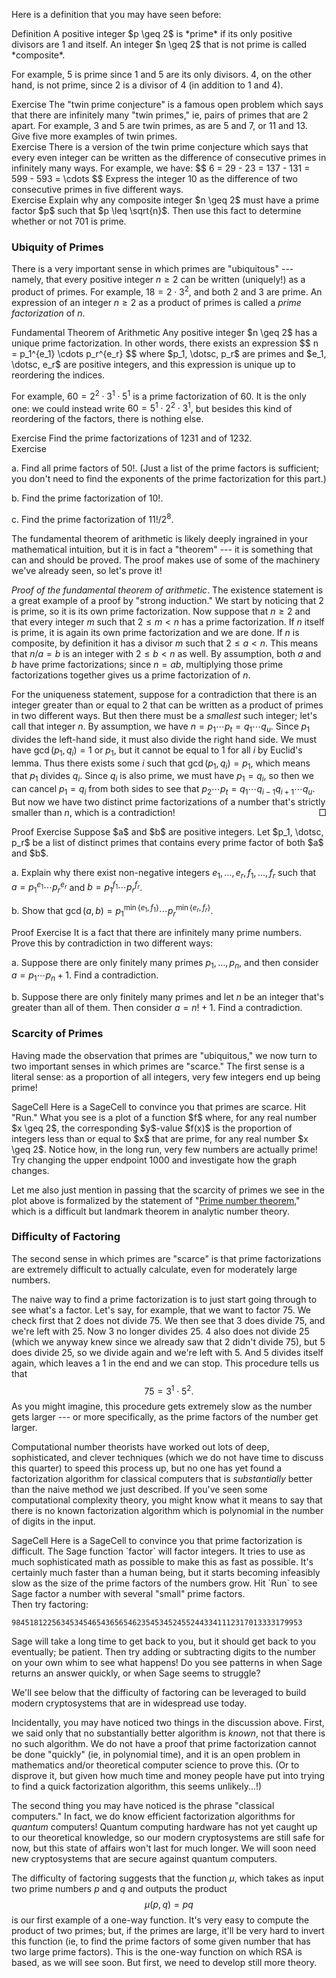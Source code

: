 Here is a definition that you may have seen before:

<div class="element">
<span class="label">Definition</span>
A positive integer $p \geq 2$ is *prime* if its only positive divisors are 1 and itself. An integer $n \geq 2$ that is not prime is called *composite*.
</div>

For example, 5 is prime since 1 and 5 are its only divisors. 4, on the other hand, is not prime, since 2 is a divisor of 4 (in addition to 1 and 4).


<div class="element">
<span class="label">Exercise</span>
The "twin prime conjecture" is a famous open problem which says that there are infinitely many "twin primes," ie, pairs of primes that are 2 apart. For example, 3 and 5 are twin primes, as are 5 and 7, or 11 and 13. Give five more examples of twin primes. 
</div>

<div class="element">
<span class="label">Exercise</span>
There is a version of the twin prime conjecture which says that every even integer can be written as the difference of consecutive primes in infinitely many ways. For example, we have:
$$ 6 = 29 - 23 = 137 - 131 = 599 - 593 = \cdots $$
Express the integer 10 as the difference of two consecutive primes in five different ways. 
</div>

<div class="element">
<span class="label">Exercise</span>
Explain why any composite integer $n \geq 2$ must have a prime factor $p$ such that $p \leq \sqrt{n}$. Then use this fact to determine whether or not 701 is prime. 
</div>

### Ubiquity of Primes

There is a very important sense in which primes are "ubiquitous" --- namely, that every positive integer $n \geq 2$ can be written (uniquely!) as a product of primes. For example, $18 = 2 \cdot 3^2$, and both 2 and 3 are prime. An expression of an integer $n \geq 2$ as a product of primes is called a *prime factorization* of $n$. 

<div class="element">
<span class="label">Fundamental Theorem of Arithmetic</span>
Any positive integer $n \geq 2$ has a unique prime factorization. In other words, there exists an expression
$$ n = p_1^{e_1} \cdots p_r^{e_r} $$
where $p_1, \dotsc, p_r$ are primes and $e_1, \dotsc, e_r$ are positive integers, and this expression is unique up to reordering the indices.
</div>

For example, $60 = 2^2 \cdot 3^1 \cdot 5^1$ is a prime factorization of 60. It is the only one: we could instead write $60 = 5^1 \cdot 2^2 \cdot 3^1$, but besides this kind of reordering of the factors, there is nothing else. 

<div class="element">
<span class="label">Exercise</span>
Find the prime factorizations of 1231 and of 1232. 
</div>

<div class="element">
<span class="label">Exercise</span>

a. Find all prime factors of $50!$. (Just a list of the prime factors is sufficient; you don't need to find the exponents of the prime factorization for this part.)

b. Find the prime factorization of $10!$. 

c. Find the prime factorization of $11!/2^8$. 
</div>

The fundamental theorem of arithmetic is likely deeply ingrained in your mathematical intuition, but it is in fact a "theorem" --- it is something that can and should be proved. The proof makes use of some of the machinery we've already seen, so let's prove it!

*Proof of the fundamental theorem of arithmetic*. The existence statement is a great example of a proof by "strong induction." We start by noticing that 2 is prime, so it is its own prime factorization. Now suppose that $n \geq 2$ and that every integer $m$ such that $2 \leq m < n$ has a prime factorization. If $n$ itself is prime, it is again its own prime factorization and we are done. If $n$ is composite, by definition it has a divisor $m$ such that $2 \leq a < n$. This means that $n/a = b$ is an integer with $2 \leq b < n$ as well. By assumption, both $a$ and $b$ have prime factorizations; since $n = ab$, multiplying those prime factorizations together gives us a prime factorization of $n$. 

For the uniqueness statement, suppose for a contradiction that there is an integer greater than or equal to 2 that can be written as a product of primes in two different ways. But then there must be a *smallest* such integer; let's call that integer $n$. By assumption, we have $n = p_1 \cdots p_t = q_1 \cdots q_u$. Since $p_1$ divides the left-hand side, it must also divide the right hand side. We must have $\gcd(p_1, q_i) = 1$ or $p_1$, but it cannot be equal to 1 for all $i$ by Euclid's lemma. Thus there exists some $i$ such that $\gcd(p_1, q_i) = p_1$, which means that $p_1$ divides $q_i$. Since $q_i$ is also prime, we must have $p_1 = q_i$, so then we can cancel $p_1 = q_i$ from both sides to see that $p_2 \cdots p_t = q_1 \cdots q_{i-1} q_{i+1} \cdots q_u$. But now we have two distinct prime factorizations of a number that's strictly smaller than $n$, which is a contradiction! <span style="float: right;">$\Box$</span>

<div class="element">
<span class="label">Proof Exercise</span>
Suppose $a$ and $b$ are positive integers. Let $p_1, \dotsc, p_r$ be a list of distinct primes that contains every prime factor of both $a$ and $b$. 

a. Explain why there exist non-negative integers $e_1, \dotsc, e_r, f_1, \dotsc, f_r$ such that $a = p_1^{e_1} \cdots p_r^{e_r}$ and $b = p_1^{f_1} \cdots p_r^{f_r}$. 
    
b. Show that $\gcd(a, b) = p_1^{\min\{e_1, f_1\}} \cdots p_r^{\min\{e_r, f_r\}}$. 
</div>

<div class="element">
<span class="label">Proof Exercise</span>
It is a fact that there are infinitely many prime numbers. Prove this by contradiction in two different ways: 

a. Suppose there are only finitely many primes $p_1, \dotsc, p_n$, and then consider $a = p_1 \cdots p_n + 1$. Find a contradiction. 

b. Suppose there are only finitely many primes and let $n$ be an integer that's greater than all of them. Then consider $a = n!+1$. Find a contradiction. 
</div>

### Scarcity of Primes

Having made the observation that primes are "ubiquitous," we now turn to two important senses in which primes are "scarce." The first sense is a literal sense: as a proportion of all integers, very few integers end up being prime!

<div class="element">
<span class="label">SageCell</span>
Here is a SageCell to convince you that primes are scarce. Hit "Run." What you see is a plot of a function $f$ where, for any real number $x \geq 2$, the corresponding $y$-value $f(x)$ is the proportion of integers less than or equal to $x$ that are prime, for any real number $x \geq 2$. Notice how, in the long run, very few numbers are actually prime! Try changing the upper endpoint 1000 and investigate how the graph changes. 
<div class="sage">
<script type="text/x-sage">
plot(lambda x: prime_pi(x)/x, 2, 1000)
</script>
</div>
</div>

Let me also just mention in passing that the scarcity of primes we see in the plot above is formalized by the statement of "[Prime number theorem](https://en.wikipedia.org/wiki/Prime_number_theorem)," which is a difficult but landmark theorem in analytic number theory. 

### Difficulty of Factoring

The second sense in which primes are "scarce" is that prime factorizations are extremely difficult to actually calculate, even for moderately large numbers. 

The naive way to find a prime factorization is to just start going through to see what's a factor. Let's say, for example, that we want to factor 75. We check first that 2 does not divide 75. We then see that 3 does divide 75, and we're left with 25. Now 3 no longer divides 25. 4 also does not divide 25 (which we anyway knew since we already saw that 2 didn't divide 75), but 5 does divide 25, so we divide again and we're left with 5. And 5 divides itself again, which leaves a 1 in the end and we can stop. This procedure tells us that
$$ 75 = 3^1 \cdot 5^2. $$
As you might imagine, this procedure gets extremely slow as the number gets larger --- or more specifically, as the prime factors of the number get larger. 

Computational number theorists have worked out lots of deep, sophisticated, and clever techniques (which we do not have time to discuss this quarter) to speed this process up, but no one has yet found a factorization algorithm for classical computers that is *substantially* better than the naive method we just described. If you've seen some computational complexity theory, you might know what it means to say that there is no known factorization algorithm which is polynomial in the number of digits in the input. 

<div class="element" id="sagecell-hill">
<span class="label">SageCell</span>
Here is a SageCell to convince you that prime factorization is difficult. The Sage function `factor` will factor integers. It tries to use as much sophisticated math as possible to make this as fast as possible. It's certainly much faster than a human being, but it starts becoming infeasibly slow as the size of the prime factors of the numbers grow. Hit `Run` to see Sage factor a number with several "small" prime factors. 
<div class="sage">
<script type="text/x-sage">
factor(9845181225634534546543656534524552443341112317013333179953)
</script>
</div>
Then try factoring:

```
98451812256345345465436565462354534524552443341112317013333179953
```

Sage will take a long time to get back to you, but it should get back to you eventually; be patient. Then try adding or subtracting digits to the number on your own whim to see what happens! Do you see patterns in when Sage returns an answer quickly, or when Sage seems to struggle? 
</div>

We'll see below that the difficulty of factoring can be leveraged to build modern cryptosystems that are in widespread use today. 

Incidentally, you may have noticed two things in the discussion above. First, we said only that no substantially better algorithm is *known*, not that there is no such algorithm. We do not have a proof that prime factorization cannot be done "quickly" (ie, in polynomial time), and it is an open problem in mathematics and/or theoretical computer science to prove this. (Or to disprove it, but given how much time and money people have put into trying to find a quick factorization algorithm, this seems unlikely...!)

The second thing you may have noticed is the phrase "classical computers." In fact, we do know efficient factorization algorithms for *quantum* computers! Quantum computing hardware has not yet caught up to our theoretical knowledge, so our modern cryptosystems are still safe for now, but this state of affairs won't last for much longer. We will soon need new cryptosystems that are secure against quantum computers.

The difficulty of factoring suggests that the function $\mu$, which takes as input two prime numbers $p$ and $q$ and outputs the product $$ \mu(p, q) = pq $$
is our first example of a one-way function. It's very easy to compute the product of two primes; but, if the primes are large, it'll be very hard to invert this function (ie, to find the prime factors of some given number that has two large prime factors). This is the one-way function on which RSA is based, as we will see soon. But first, we need to develop still more theory. 

